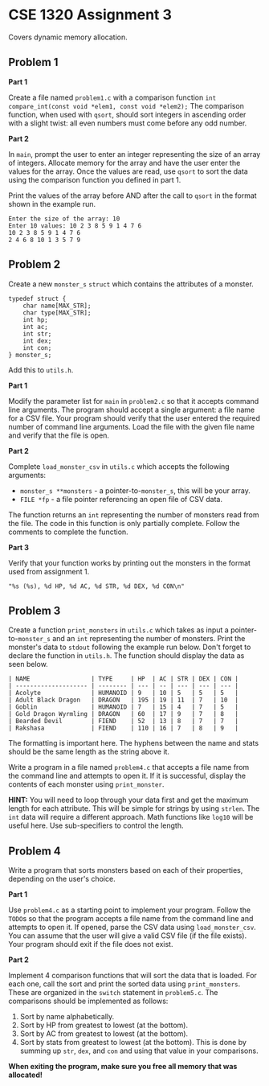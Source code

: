 # CSE 1320 Assignment 3

Covers dynamic memory allocation.

## Problem 1

**Part 1**

Create a file named `problem1.c` with a comparison function `int compare_int(const void *elem1, const void *elem2);`
The comparison function, when used with `qsort`, should sort integers in ascending order with a slight twist: all even numbers must come before any odd number.

**Part 2**

In `main`, prompt the user to enter an integer representing the size of an array of integers. Allocate memory for the array and have the user enter the values for the array. Once the values are read, use `qsort` to sort the data using the comparison function you defined in part 1.

Print the values of the array before AND after the call to `qsort` in the format shown in the example run.

```
Enter the size of the array: 10
Enter 10 values: 10 2 3 8 5 9 1 4 7 6
10 2 3 8 5 9 1 4 7 6
2 4 6 8 10 1 3 5 7 9
```

## Problem 2

Create a new `monster_s` `struct` which contains the attributes of a monster.

```
typedef struct {
    char name[MAX_STR];
    char type[MAX_STR];
    int hp;
    int ac;
    int str;
    int dex;
    int con;
} monster_s;
```

Add this to `utils.h`.

**Part 1**

Modify the parameter list for `main` in `problem2.c` so that it accepts command line arguments. The program should accept a single argument: a file name for a CSV file. Your program should verify that the user entered the required number of command line arguments. Load the file with the given file name and verify that the file is open.

**Part 2**

Complete `load_monster_csv` in `utils.c` which accepts the following arguments:
- `monster_s **monsters` - a pointer-to-`monster_s`, this will be your array.
- `FILE *fp` - a file pointer referencing an open file of CSV data.

The function returns an `int` representing the number of monsters read from the file. The code in this function is only partially complete. Follow the comments to complete the function.

**Part 3**

Verify that your function works by printing out the monsters in the format used from assignment 1.

`"%s (%s), %d HP, %d AC, %d STR, %d DEX, %d CON\n"`

## Problem 3

Create a function `print_monsters` in `utils.c` which takes as input a pointer-to-`monster_s` and an `int` representing the number of monsters. Print the monster's data to `stdout` following the example run below. Don't forget to declare the function in `utils.h`. The function should display the data as seen below.

```
| NAME                 | TYPE     | HP  | AC | STR | DEX | CON |
| -------------------- | -------- | --- | -- | --- | --- | --- |
| Acolyte              | HUMANOID | 9   | 10 | 5   | 5   | 5   |
| Adult Black Dragon   | DRAGON   | 195 | 19 | 11  | 7   | 10  |
| Goblin               | HUMANOID | 7   | 15 | 4   | 7   | 5   |
| Gold Dragon Wyrmling | DRAGON   | 60  | 17 | 9   | 7   | 8   |
| Bearded Devil        | FIEND    | 52  | 13 | 8   | 7   | 7   |
| Rakshasa             | FIEND    | 110 | 16 | 7   | 8   | 9   |
```

The formatting is important here. The hyphens between the name and stats should be the same length as the string above it.

Write a program in a file named `problem4.c` that accepts a file name from the command line and attempts to open it. If it is successful, display the contents of each monster using `print_monster`.

**HINT:** You will need to loop through your data first and get the maximum length for each attribute. This will be simple for strings by using `strlen`. The `int` data will require a different approach. Math functions like `log10` will be useful here. Use sub-specifiers to control the length.

## Problem 4

Write a program that sorts monsters based on each of their properties, depending on the user's choice.

**Part 1**

Use `problem4.c` as a starting point to implement your program. Follow the `TODO`s so that the program accepts a file name from the command line and attempts to open it. If opened, parse the CSV data using `load_monster_csv`. You can assume that the user will give a valid CSV file (if the file exists). Your program should exit if the file does not exist.

**Part 2**

Implement 4 comparison functions that will sort the data that is loaded. For each one, call the sort and print the sorted data using `print_monsters`. These are organized in the `switch` statement in `problem5.c`. The comparisons should be implemented as follows:
1. Sort by name alphabetically.
2. Sort by HP from greatest to lowest (at the bottom).
3. Sort by AC from greatest to lowest (at the bottom).
4. Sort by stats from greatest to lowest (at the bottom). This is done by summing up `str`, `dex`, and `con` and using that value in your comparisons.

**When exiting the program, make sure you free all memory that was allocated!**